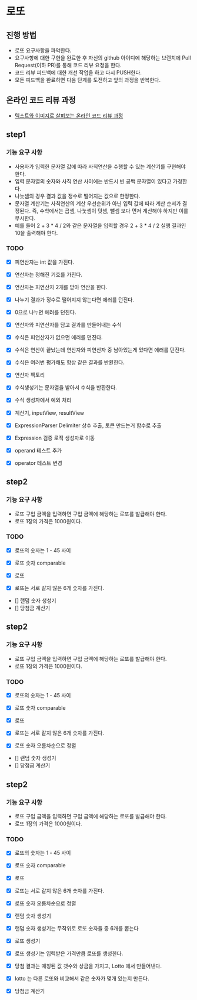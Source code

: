 # 로또
## 진행 방법
* 로또 요구사항을 파악한다.
* 요구사항에 대한 구현을 완료한 후 자신의 github 아이디에 해당하는 브랜치에 Pull Request(이하 PR)를 통해 코드 리뷰 요청을 한다.
* 코드 리뷰 피드백에 대한 개선 작업을 하고 다시 PUSH한다.
* 모든 피드백을 완료하면 다음 단계를 도전하고 앞의 과정을 반복한다.

## 온라인 코드 리뷰 과정
* [텍스트와 이미지로 살펴보는 온라인 코드 리뷰 과정](https://github.com/next-step/nextstep-docs/tree/master/codereview)

## step1

### 기능 요구 사항
- 사용자가 입력한 문자열 값에 따라 사칙연산을 수행할 수 있는 계산기를 구현해야 한다.
- 입력 문자열의 숫자와 사칙 연산 사이에는 반드시 빈 공백 문자열이 있다고 가정한다.
- 나눗셈의 경우 결과 값을 정수로 떨어지는 값으로 한정한다.
- 문자열 계산기는 사칙연산의 계산 우선순위가 아닌 입력 값에 따라 계산 순서가 결정된다. 즉, 수학에서는 곱셈, 나눗셈이 덧셈, 뺄셈 보다 먼저 계산해야 하지만 이를 무시한다.
- 예를 들어 2 + 3 * 4 / 2와 같은 문자열을 입력할 경우 2 + 3 * 4 / 2 실행 결과인 10을 출력해야 한다.

### TODO
- [X] 피연산자는 int 값을 가진다.

- [X] 연산자는 정해진 기호를 가진다.
- [X] 연산자는 피연산자 2개를 받아 연산을 한다.
- [X] 나누기 결과가 정수로 떨어지지 않는다면 에러를 던진다.
- [X] 0으로 나누면 에러를 던진다.

- [X] 연산자와 피연산자를 담고 결과를 만들어내는 수식
- [X] 수식은 피연산자가 없으면 에러를 던진다.
- [X] 수식은 연산이 끝났는데 연산자와 피연산자 중 남아있는게 있다면 에러를 던진다.
- [X] 수식은 여러번 평가해도 항상 같은 결과를 반환한다.

- [X] 연산자 팩토리
- [X] 수식생성기는 문자열을 받아서 수식을 반환한다.
- [X] 수식 생성자에서 예외 처리
- [X] 계산기, inputView, resultView

- [X] ExpressionParser Delimiter 상수 추출, 토큰 만드는거 함수로 추출
- [X] Expression 검증 로직 생성자로 이동
- [X] operand 테스트 추가
- [X] operator 테스트 변경



## step2

### 기능 요구 사항
- 로또 구입 금액을 입력하면 구입 금액에 해당하는 로또를 발급해야 한다.
- 로또 1장의 가격은 1000원이다.

### TODO
- [X] 로또의 숫자는 1 - 45 사이
- [X] 로또 숫자 comparable

- [X] 로또
- [X] 로또는 서로 같지 않은 6개 숫자를 가진다.
- [] 랜덤 숫자 생성기
- [] 당첨금 계산기



## step2

### 기능 요구 사항
- 로또 구입 금액을 입력하면 구입 금액에 해당하는 로또를 발급해야 한다.
- 로또 1장의 가격은 1000원이다.

### TODO
- [X] 로또의 숫자는 1 - 45 사이
- [X] 로또 숫자 comparable

- [X] 로또
- [X] 로또는 서로 같지 않은 6개 숫자를 가진다.
- [X] 로또 숫자 오름차순으로 정렬
- [] 랜덤 숫자 생성기
- [] 당첨금 계산기



## step2

### 기능 요구 사항
- 로또 구입 금액을 입력하면 구입 금액에 해당하는 로또를 발급해야 한다.
- 로또 1장의 가격은 1000원이다.

### TODO
- [X] 로또의 숫자는 1 - 45 사이
- [X] 로또 숫자 comparable

- [X] 로또
- [X] 로또는 서로 같지 않은 6개 숫자를 가진다.
- [X] 로또 숫자 오름차순으로 정렬
- [X] 랜덤 숫자 생성기
- [X] 랜덤 숫자 생성기는 무작위로 로또 숫자들 중 6개를 뽑는다
- [X] 로또 생성기
- [X] 로또 생성기는 입력받은 가격만큼 로또를 생성한다.
- [X] 당첨 결과는 매칭된 값 갯수와 상금을 가지고, Lotto 에서 만들어낸다.
- [X] lotto 는 다른 로또와 비교해서 같은 숫자가 몇개 있는지 만든다.
- [X] 당첨금 계산기